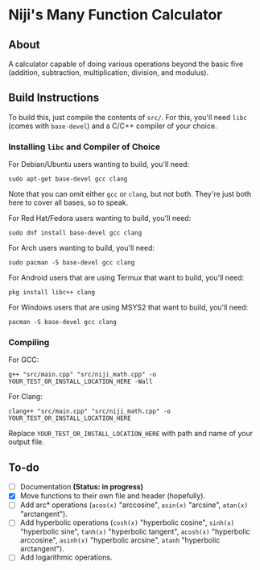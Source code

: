 # Niji's Many Function Calculator

## About

A calculator capable of doing various operations beyond the basic five (addition, subtraction, multiplication, division, and modulus).

## Build Instructions

To build this, just compile the contents of `src/`.
For this, you'll need `libc` (comes with `base-devel`) and a C/C++ compiler of your choice.

### Installing `libc` and Compiler of Choice

For Debian/Ubuntu users wanting to build, you'll need:
```
sudo apt-get base-devel gcc clang
```
Note that you can omit either `gcc` or  `clang`, but not both.
They're just both here to cover all bases, so to speak.

For Red Hat/Fedora users wanting to build, you'll need:
```
sudo dnf install base-devel gcc clang
```

For Arch users wanting to build, you'll need:
```
sudo pacman -S base-devel gcc clang
```

For Android users that are using Termux that want to build, you'll need:
```
pkg install libc++ clang
```

For Windows users that are using MSYS2 that want to build, you'll need:
```
pacman -S base-devel gcc clang
```

### Compiling

For GCC:
```
g++ "src/main.cpp" "src/niji_math.cpp" -o YOUR_TEST_OR_INSTALL_LOCATION_HERE -Wall
```

For Clang:
```
clang++ "src/main.cpp" "src/niji_math.cpp" -o YOUR_TEST_OR_INSTALL_LOCATION_HERE
```

Replace `YOUR_TEST_OR_INSTALL_LOCATION_HERE` with path and name of your output file.

## To-do

- [ ] Documentation **(Status: in progress)**
- [x] Move functions to their own file and header (hopefully).
- [ ] Add arc* operations (`acos(x)` "arccosine", `asin(x)` "arcsine", `atan(x)` "arctangent").
- [ ] Add hyperbolic operations (`cosh(x)` "hyperbolic cosine", `sinh(x)` "hyperbolic sine", `tanh(x)` "hyperbolic tangent", `acosh(x)` "hyperbolic arccosine", `asinh(x)` "hyperbolic arcsine", `atanh` "hyperbolic arctangent").
- [ ] Add logarithmic operations.
